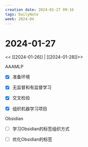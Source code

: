 ```yaml
---
creation date: 2024-01-27 09:16
tags: DailyNote
week: 2024-04
---
```


# 2024-01-27

<< [[2024-01-26]] | [[2024-01-28]]>>

AAAMLP
- [x] 准备环境
- [x] 无监督和有监督学习
- [x] 交叉检验
- [x] 组织机器学习项目


Obsidian
- [ ] 学习Obsidian的标签组织方式
- [ ] 优化Obsidian的标签


